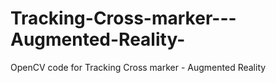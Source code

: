 # Tracking-Cross-marker---Augmented-Reality-
OpenCV code for Tracking Cross marker - Augmented Reality 
